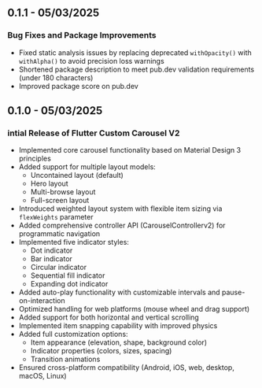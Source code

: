 ## 0.1.1 - 05/03/2025
### Bug Fixes and Package Improvements
* Fixed static analysis issues by replacing deprecated `withOpacity()` with `withAlpha()` to avoid precision loss warnings
* Shortened package description to meet pub.dev validation requirements (under 180 characters)
* Improved package score on pub.dev

## 0.1.0 - 05/03/2025

### intial Release of Flutter Custom Carousel V2
* Implemented core carousel functionality based on Material Design 3 principles
* Added support for multiple layout models:
  * Uncontained layout (default)
  * Hero layout
  * Multi-browse layout
  * Full-screen layout
* Introduced weighted layout system with flexible item sizing via `flexWeights` parameter
* Added comprehensive controller API (CarouselControllerv2) for programmatic navigation
* Implemented five indicator styles:
  * Dot indicator
  * Bar indicator
  * Circular indicator
  * Sequential fill indicator
  * Expanding dot indicator
* Added auto-play functionality with customizable intervals and pause-on-interaction
* Optimized handling for web platforms (mouse wheel and drag support)
* Added support for both horizontal and vertical scrolling
* Implemented item snapping capability with improved physics
* Added full customization options:
  * Item appearance (elevation, shape, background color)
  * Indicator properties (colors, sizes, spacing)
  * Transition animations
* Ensured cross-platform compatibility (Android, iOS, web, desktop, macOS, Linux)